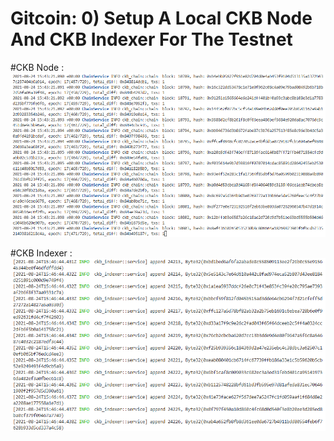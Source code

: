 # Gitcoin: 0) Setup A Local CKB Node And CKB Indexer For The Testnet

#CKB Node :
![ckb-node](https://raw.githubusercontent.com/ZaidanKN/Gitcoin-Nervos/main/task0/ckb-node.png)


#CKB Indexer :
![ckb-indexer](https://raw.githubusercontent.com/ZaidanKN/Gitcoin-Nervos/main/task0/ckb-indexer.png)
